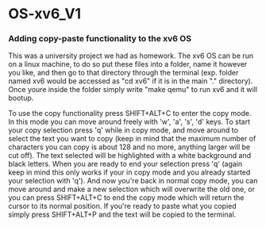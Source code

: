# OS-xv6_V1
### Adding copy-paste functionality to the xv6 OS

This was a university project we had as homework. The xv6 OS can be run on a linux machine, to do so put these files into a folder, name it however you like, and then go to that directory through the terminal (exp. folder named xv6 would be accessed as "cd xv6" if it is in the main "." directory). Once youre inside the folder simply write "make qemu" to run xv6 and it will bootup.

To use the copy functionality press SHIFT+ALT+C to enter the copy mode. In this mode you can move around freely with 'w', 'a', 's', 'd' keys. To start your copy selection press 'q' while in copy mode, and move around to select the text you want to copy (keep in mind that the maximum number of characters you can copy is about 128 and no more, anything larger will be cut off). The text selected will be highlighted with a white background and black letters. When you are ready to end your selection press 'q' (again keep in mind this only works if your in copy mode and you already started your selection with 'q'). And now you're back in normal copy mode, you can move around and make a new selection which will overwrite the old one, or you can press SHIFT+ALT+C to end the copy mode which will return the cursor to its normal position. If you're ready to paste what you copied simply press SHIFT+ALT+P and the text will be copied to the terminal.
